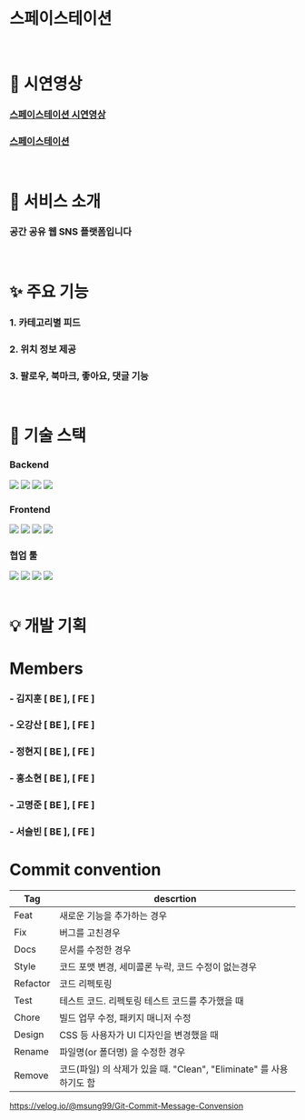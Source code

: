 # 스페이스테이션

<br />

# 👀 시연영상 

### [스페이스테이션 시연영상](https://youtu.be/rlABSb0bPpY)
### [스페이스테이션](http://kdt-sw-7-team03.elicecoding.com/)

<br />

# 🎉 서비스 소개 
###  공간 공유 웹 SNS 플랫폼입니다

<br />

# ✨ 주요 기능

### 1. 카테고리별 피드

### 2. 위치 정보 제공

### 3. 팔로우, 북마크, 좋아요, 댓글 기능

<br />


# 🥁 기술 스택

### Backend
<img src="https://img.shields.io/badge/Node.js-339933?style=flat-square&logo=nodedotjs&logoColor=white"/>
<img src="https://img.shields.io/badge/Express-000000?style=flat-square&logo=express&logoColor=white"/>
<img src="https://img.shields.io/badge/MongoDB-47A248?style=flat-square&logo=mongodb&logoColor=white"/>
<img src="https://img.shields.io/badge/Mongoose-880000?style=flat-square&logo=mongoose&logoColor=white"/>

### Frontend
<img src="https://img.shields.io/badge/React-1572B6?style=flat-square&logo=React&logoColor=white"/>
<img src="https://img.shields.io/badge/TypeScript-8A2BE2?style=flat-square&logo=typescript&logoColor=white"/>
<img src="https://img.shields.io/badge/JavaScript-F7DF1E?style=flat-square&logo=javascript&logoColor=white"/>
<img src="https://img.shields.io/badge/HTML5-E34F26?style=flat-square&logo=html5&logoColor=white"/>

### 협업 툴
<img src="https://img.shields.io/badge/Gitlab-FC6D26?style=flat-square&logo=gitlab&logoColor=white"/>
<img src="https://img.shields.io/badge/Figma-0C8CE9?style=flat-square&logo=figma&logoColor=white"/>
<img src="https://img.shields.io/badge/Notion-FFFFFF?style=flat-square&logo=notion&logoColor=black"/>
<img src="https://img.shields.io/badge/GoogleSheets-34A853?style=flat-square&logo=googlesheets&logoColor=white"/>

<br />
<br />

# 💡 개발 기획





# Members

### - 김지훈 [ BE ], [ FE ]
### - 오강산 [ BE ], [ FE ]
### - 정현지 [ BE ], [ FE ]
### - 홍소현 [ BE ], [ FE ]
### - 고명준 [ BE ], [ FE ]
### - 서슬빈 [ BE ], [ FE ]

# Commit convention 

| Tag | descrtion |
| ------ | ------ |
| Feat |  새로운 기능을 추가하는 경우 |
| Fix | 버그를 고친경우| 
| Docs | 문서를 수정한 경우| 
| Style | 코드 포맷 변경, 세미콜론 누락, 코드 수정이 없는경우| 
| Refactor | 코드 리펙토링| 
| Test | 테스트 코드. 리펙토링 테스트 코드를 추가했을 때| 
| Chore | 빌드 업무 수정, 패키지 매니저 수정| 
| Design | CSS 등 사용자가 UI 디자인을 변경했을 때| 
| Rename | 파일명(or 폴더명) 을 수정한 경우| 
| Remove | 코드(파일) 의 삭제가 있을 때. "Clean", "Eliminate" 를 사용하기도 함| 

https://velog.io/@msung99/Git-Commit-Message-Convension
